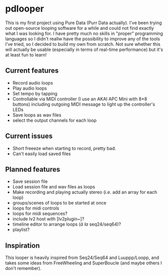 # pdlooper

This is my first project using Pure Data (Purr Data actually).
I've been trying out open-source looping software for a while and could not find exactly what I was looking for. I have pretty much no skills in "proper" programming languages so I didn't reallw have the possibility to improve any of the tools I've tried, so I decided to build my own from scratch.
Not sure whether this will actually be usable (especially in terms of real-time performance) but it's at least fun to learn!

## Current features
- Record audio loops
- Play audio loops
- Set tempo by tapping
- Controllable via MIDI controller (I use an AKAI APC Mini with 8*8 buttons) including outgoing MIDI message to light up the controller's LEDs
- Save loops as wav files
- select the output channels for each loop

## Current issues
- Short freeeze when starting to record, pretty bad.
- Can't easily load saved files

## Planned features
- Save session file
- Load session file and wav files as loops
- Make recording and playing actually stereo (i.e. add an array for each loop)
- groups/scenes of loops to be started at once
- loops for midi controls
- loops for midi sequences?
- include lv2 host with [lv2plugin~]?
- timeline editor to arrange loops (*à la* seq24/seq64)?
- playlist?


## Inspiration
This looper is heavily inspired from Seq24/Seq64 and Luuppp/Loopp, and takes some ideas from FreeWheeling and SuperBoucle (and maybe others I don't remember).
